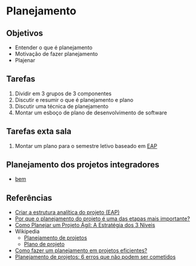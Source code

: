# Planejamento

## Objetivos
- Entender o que é planejamento
- Motivação de fazer planejamento
- Plajenar

## Tarefas
1. Dividir em 3 grupos de 3 componentes
2. Discutir e resumir o que é planejamento e plano
3. Discutir uma técnica de planejamento
4. Montar um esboço de plano de desenvolvimento de software

## Tarefas exta sala
1. Montar um plano para o semestre letivo baseado em [EAP](http://www.bitavel.com/portal/fotos/ar_eap_7034.pdf)

## Planejamento dos projetos integradores

- [bem](bem)

## Referências

- [Criar a estrutura analítica do projeto (EAP)](http://www.bitavel.com/portal/fotos/ar_eap_7034.pdf)
- [Por que o planejamento do projeto é uma das etapas mais importante?](https://blog.ambracollege.com/planejamento-do-projeto-etapa-importante/)
- [Como Planejar um Projeto Ágil: A Estratégia dos 3 Níveis](http://www.mindmaster.com.br/como-planejar-um-projeto-agil/)
- Wikipedia
  - [Planejamento de projetos](https://pt.wikipedia.org/wiki/Planejamento_de_projeto)
  - [Plano de projeto](https://pt.wikipedia.org/wiki/Plano_de_projeto)
- [Como fazer um planejamento em projetos eficientes?](https://artia.com/blog/como-fazer-um-planejamento-em-projetos-eficiente/)
- [Planejamento de projetos: 6 erros que não podem ser cometidos](https://artia.com/blog/planejamento-de-projetos-6-erros-que-nao-podem-ser-cometidos/)
